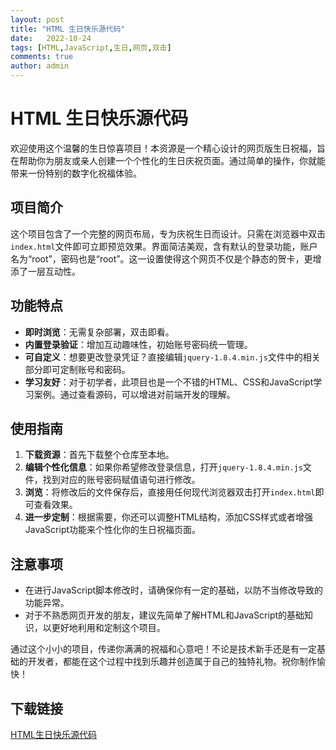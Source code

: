 ```yaml
---
layout: post
title: "HTML 生日快乐源代码"
date:   2022-10-24
tags: [HTML,JavaScript,生日,网页,双击]
comments: true
author: admin
---
```

# HTML 生日快乐源代码

欢迎使用这个温馨的生日惊喜项目！本资源是一个精心设计的网页版生日祝福，旨在帮助你为朋友或亲人创建一个个性化的生日庆祝页面。通过简单的操作，你就能带来一份特别的数字化祝福体验。

## 项目简介

这个项目包含了一个完整的网页布局，专为庆祝生日而设计。只需在浏览器中双击`index.html`文件即可立即预览效果。界面简洁美观，含有默认的登录功能，账户名为“root”，密码也是“root”。这一设置使得这个网页不仅是个静态的贺卡，更增添了一层互动性。

## 功能特点

- **即时浏览**：无需复杂部署，双击即看。
- **内置登录验证**：增加互动趣味性，初始账号密码统一管理。
- **可自定义**：想要更改登录凭证？直接编辑`jquery-1.8.4.min.js`文件中的相关部分即可定制账号和密码。
- **学习友好**：对于初学者，此项目也是一个不错的HTML、CSS和JavaScript学习案例。通过查看源码，可以增进对前端开发的理解。

## 使用指南

1. **下载资源**：首先下载整个仓库至本地。
2. **编辑个性化信息**：如果你希望修改登录信息，打开`jquery-1.8.4.min.js`文件，找到对应的账号密码赋值语句进行修改。
3. **浏览**：将修改后的文件保存后，直接用任何现代浏览器双击打开`index.html`即可查看效果。
4. **进一步定制**：根据需要，你还可以调整HTML结构，添加CSS样式或者增强JavaScript功能来个性化你的生日祝福页面。

## 注意事项

- 在进行JavaScript脚本修改时，请确保你有一定的基础，以防不当修改导致的功能异常。
- 对于不熟悉网页开发的朋友，建议先简单了解HTML和JavaScript的基础知识，以更好地利用和定制这个项目。

通过这个小小的项目，传递你满满的祝福和心意吧！不论是技术新手还是有一定基础的开发者，都能在这个过程中找到乐趣并创造属于自己的独特礼物。祝你制作愉快！

## 下载链接

[HTML生日快乐源代码](https://pan.quark.cn/s/69e3e48e5f22)
